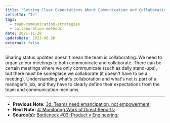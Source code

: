 ```yaml
---
title: "Setting Clear Expectations About Communication and Collaboration"
zettelId: "3e"
tags:
  - team-communication-strategies
  - collaboration-methods
date: 2021-11-28
updateDate: 2023-08-26
external: false
---
```


Sharing status updates doesn't mean the team is collaborating. We need to organize our meetings to both communicate and collaborate. There can be certain meetings where we only communicate (such as daily stand-ups), but there must be someplace we collaborate (it doesn't have to be a meeting). Understanding what's collaboration and what's not is part of a manager's job, and they have to clearly define their expectations from the team and communication mediums.

---

- **Previous Note:** [3d: Teams need emancipation, not empowerment](/notes/3d/);
- **Next Note:** [4: Monitoring Work of Direct Reports](/notes/4/);
- **Source(s):** [Bottleneck #03: Product v Engineering](https://martinfowler.com/articles/bottlenecks-of-scaleups/03-product-v-engineering.html);
